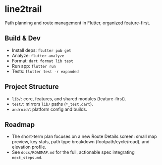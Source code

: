 # line2trail

Path planning and route management in Flutter, organized feature-first.

## Build & Dev
- Install deps: `flutter pub get`
- Analyze: `flutter analyze`
- Format: `dart format lib test`
- Run app: `flutter run`
- Tests: `flutter test -r expanded`

## Project Structure
- `lib/`: core, features, and shared modules (feature-first).
- `test/`: mirrors `lib/` paths (`*_test.dart`).
- `android/`: platform config and builds.

## Roadmap
- The short-term plan focuses on a new Route Details screen: small map preview, key stats, path type breakdown (footpath/cycle/road), and elevation profile.
- See `docs/ROADMAP.md` for the full, actionable spec integrating `next_steps.md`.
